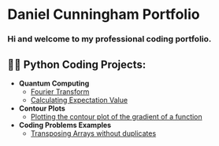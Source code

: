 <h1>Daniel Cunningham Portfolio 

### Hi and welcome to my professional coding portfolio.

<h2>👨‍💻 Python Coding Projects:</h2>

- <b>Quantum Computing</b>
  - [Fourier Transform](Fourier_Transform.md)
  - [Calculating Expectation Value](Calculating_Expectation_Value.md)
- <b>Contour Plots</b>
  - [Plotting the contour plot of the gradient of a function](Contour_Plots.md)
- <b>Coding Problems Examples</b>
  - [Transposing Arrays without duplicates](Working_with_Arrays.md)


